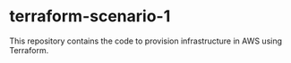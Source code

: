 # terraform-scenario-1
This repository contains the code to provision infrastructure in AWS using Terraform.

